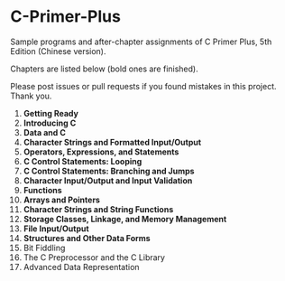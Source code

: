 # C-Primer-Plus
Sample programs and after-chapter assignments of C Primer Plus, 5th Edition (Chinese version).

Chapters are listed below (bold ones are finished).

Please post issues or pull requests if you found mistakes in this project. Thank you.

1. **Getting Ready**
2. **Introducing C**
3. **Data and C**
4. **Character Strings and Formatted Input/Output**
5. **Operators, Expressions, and Statements**
6. **C Control Statements: Looping**
7. **C Control Statements: Branching and Jumps**
8. **Character Input/Output and Input Validation**
9. **Functions**
10. **Arrays and Pointers**
11. **Character Strings and String Functions**
12. **Storage Classes, Linkage, and Memory Management**
13. **File Input/Output**
14. **Structures and Other Data Forms**
15. Bit Fiddling
16. The C Preprocessor and the C Library
17. Advanced Data Representation